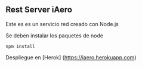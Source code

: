 ## Rest Server iAero

Este es es un servicio red creado con Node.js

Se deben instalar los paquetes de node 

```
npm install
```

Despliegue en [Herok] (https://iaero.herokuapp.com)